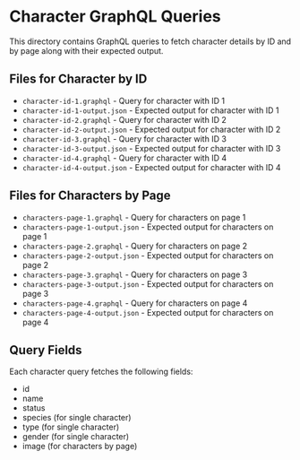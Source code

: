 # Character GraphQL Queries

This directory contains GraphQL queries to fetch character details by ID and by page along with their expected output.

## Files for Character by ID

- `character-id-1.graphql` - Query for character with ID 1
- `character-id-1-output.json` - Expected output for character with ID 1
- `character-id-2.graphql` - Query for character with ID 2
- `character-id-2-output.json` - Expected output for character with ID 2
- `character-id-3.graphql` - Query for character with ID 3
- `character-id-3-output.json` - Expected output for character with ID 3
- `character-id-4.graphql` - Query for character with ID 4
- `character-id-4-output.json` - Expected output for character with ID 4

## Files for Characters by Page

- `characters-page-1.graphql` - Query for characters on page 1
- `characters-page-1-output.json` - Expected output for characters on page 1
- `characters-page-2.graphql` - Query for characters on page 2
- `characters-page-2-output.json` - Expected output for characters on page 2
- `characters-page-3.graphql` - Query for characters on page 3
- `characters-page-3-output.json` - Expected output for characters on page 3
- `characters-page-4.graphql` - Query for characters on page 4
- `characters-page-4-output.json` - Expected output for characters on page 4

## Query Fields

Each character query fetches the following fields:
- id
- name
- status
- species (for single character)
- type (for single character)
- gender (for single character)
- image (for characters by page)